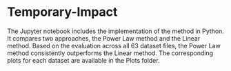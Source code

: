# Temporary-Impact
The Jupyter notebook includes the implementation of the method in Python. It compares two approaches, the Power Law method and the Linear method. Based on the evaluation across all 63 dataset files, the Power Law method consistently outperforms the Linear method. The corresponding plots for each dataset are available in the Plots folder.
